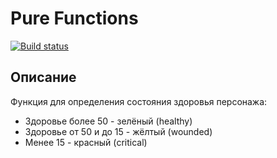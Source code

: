 # Pure Functions

[![Build status](https://ci.appveyor.com/api/projects/status/0a27dfhrijty2tr3?svg=true)](https://ci.appveyor.com/project/BerikBur/ci-pure-functions)

## Описание

Функция для определения состояния здоровья персонажа:
* Здоровье более 50 - зелёный (healthy)
* Здоровье от 50 и до 15 - жёлтый (wounded)
* Менее 15 - красный (critical)